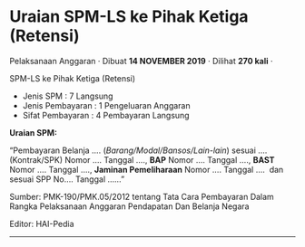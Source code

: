 Uraian SPM-LS ke Pihak Ketiga (Retensi)
=======================================

Pelaksanaan Anggaran · Dibuat **14 NOVEMBER 2019** · Dilihat **270 kali** ·

SPM-LS ke Pihak Ketiga (Retensi)

*   Jenis SPM : 7 Langsung
*   Jenis Pembayaran : 1 Pengeluaran Anggaran
*   Sifat Pembayaran : 4 Pembayaran Langsung

**Uraian SPM:**

“Pembayaran Belanja …. (_Barang/Modal/Bansos/Lain-lain_) sesuai …. (Kontrak/SPK) Nomor …. Tanggal …., **BAP** Nomor …. Tanggal …., **BAST** Nomor …. Tanggal …., **Jaminan Pemeliharaan** Nomor …. Tanggal ….  dan sesuai SPP No…. Tanggal ……”

  

Sumber: PMK-190/PMK.05/2012 tentang Tata Cara Pembayaran Dalam Rangka Pelaksanaan Anggaran Pendapatan Dan Belanja Negara

Editor: HAI-Pedia  

  
  
  

* * *